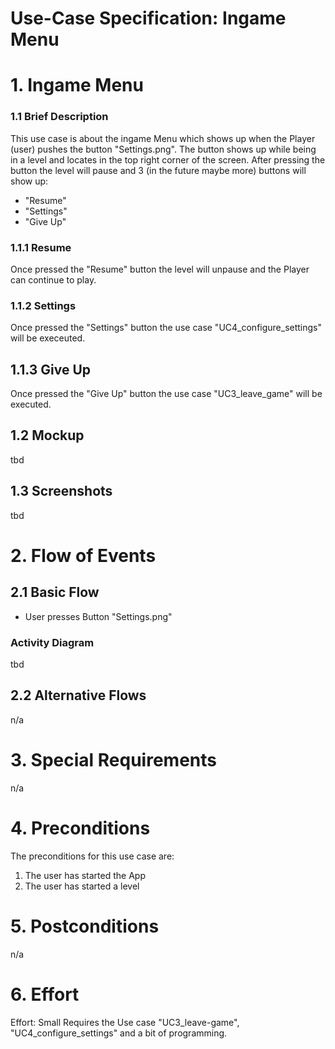 # Use-Case Specification: Ingame Menu

# 1. Ingame Menu

### 1.1 Brief Description
This use case is about the ingame Menu which shows up when the Player (user) pushes the  button "Settings.png". The button shows up while being in a level and locates in the top right corner of the screen. After pressing the button the level will pause and 3 (in the future maybe more) buttons will show up:
- "Resume"
- "Settings"
- "Give Up"

### 1.1.1 Resume
Once pressed the "Resume" button the level will unpause and the Player can continue to play.

### 1.1.2 Settings
Once pressed the "Settings" button the use case "UC4_configure_settings" will be execeuted.

## 1.1.3 Give Up
Once pressed the "Give Up" button the use case "UC3_leave_game" will be executed.

## 1.2 Mockup 
tbd

## 1.3 Screenshots
tbd

# 2. Flow of Events

## 2.1 Basic Flow
- User presses Button "Settings.png"

### Activity Diagram
tbd

## 2.2 Alternative Flows
n/a

# 3. Special Requirements
n/a

# 4. Preconditions
The preconditions for this use case are:
1. The user has started the App
2. The user has started a level

# 5. Postconditions
n/a

# 6. Effort

Effort: Small
Requires the Use case "UC3_leave-game", "UC4_configure_settings" and a bit of programming.
